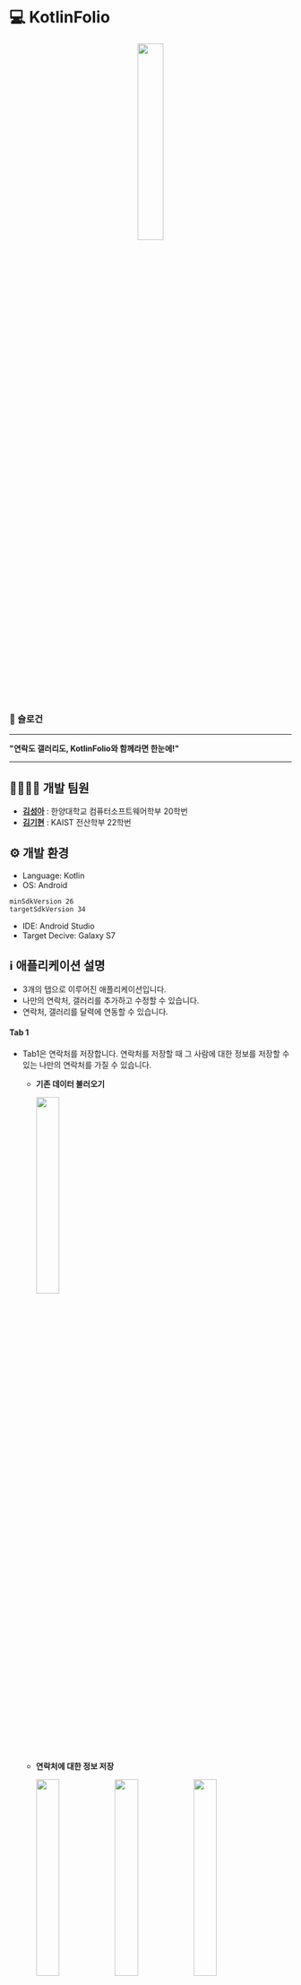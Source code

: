 # 💻 KotlinFolio 
<p align="center"><img src='./app/src/main/res/drawable/logo.png' width="30%"></p>

### 🚀 슬로건 

***
**"연락도 갤러리도, KotlinFolio와 함께라면 한눈에!"**
***


## 👩‍💻👨‍💻 개발 팀원 

- **[김성아](https://github.com/kimseongah)** : 한양대학교 컴퓨터소프트웨어학부 20학번
- **[김기현](https://github.com/surface03)** : KAIST 전산학부 22학번

## ⚙️ 개발 환경 
- Language: Kotlin
- OS: Android

```
minSdkVersion 26
targetSdkVersion 34
```

- IDE: Android Studio
- Target Decive: Galaxy S7


## ℹ️ 애플리케이션 설명 
- 3개의 탭으로 이루어진 애플리케이션입니다.
- 나만의 연락처, 갤러리를 추가하고 수정할 수 있습니다.
- 연락처, 갤러리를 달력에 연동할 수 있습니다.


#### Tab 1
- Tab1은 연락처를 저장합니다. 연락처를 저장할 때 그 사람에 대한 정보를 저장할 수 있는 나만의 연락처를 가질 수 있습니다.
    - **기존 데이터 불러오기**
        
        <img src='./images/contact/contact_main.png' width="30%">

    - **연락처에 대한 정보 저장**

        <img src='./images/contact/data1.png' width="30%">
        <img src='./images/contact/data2.png' width="30%">
        <img src='./images/contact/data3.png' width="30%">
    
    - **연락처 추가**
    
        <img src='./images/contact/contact_add.png' width="30%">
        <img src='./images/contact/contact_add_result.png' width="30%">

    - **연락처 데이터 수정**
    
        <img src='./images/contact/edit1.png' width="30%">
        <img src='./images/contact/edit2.png' width="30%">
        <img src='./images/contact/edit3.png' width="30%">

    - **연락처 사진 수정**

        <img src='./images/contact/edit4.png' width="30%">
        <img src='./images/contact/edit6.png' width="30%">
        <img src='./images/contact/edit5.png' width="30%">
    
    - **연락처 삭제**
    
        <img src='./images/contact/delete1.png' width="30%">
        <img src='./images/contact/delete2.png' width="30%">
        <img src='./images/contact/delete3.png' width="30%">

    - **앱 종료 후에도 데이터 유지**
      - 앱을 종료한 후에도 연락처 데이터가 유지됩니다.

        
#### Tab 2
- tab2의 주제는 **나만의 갤러리** 입니다. 
  - **메인 화면**

    <img src='./images/gallery/gallery_main.jpg' width="30%">

- 사진과 사진의 정보를 저장할 수 있습니다. 
- 저장 가능한 사진의 정보는 사진 제목, 사진 설명, 사진을 추가한 날짜입니다. 
- 사진을 짧게 누르면 사진을 확대할 수 있고, 길게 누르면 사진의 정보를 수정 및 삭제할 수 있습니다.
  - **저장된 정보**

    <img src='./images/gallery/show_info_gallery.jpg' width="30%">
  
  - **사진 확대**

    <img src='./images/gallery/expand_image_gallery.jpg' width="30%">
    
  - **정보 수정**

    <img src='./images/gallery/edit_info_gallery.jpg' width="30%">
    <img src='./images/gallery/edit_date_gallery.jpg' width="30%">
  
  - **사진 삭제**

    <img src='./images/gallery/delete_gallery.jpg' width="30%">


- 사용자로부터 디바이스 파일 접근 권한을 요청합니다. 사용자가 수락하면, 사용자의 핸드폰에 저장된 사진을 선택할 수 있는 창이 뜨게 되고, 선택한 사진을 갤러리에 추가할 수 있습니다.
  - **접근 권한 요청**

    <img src='./images/gallery/access_permission_gallery.jpg' width="30%">

  - **사진 추가**

    <img src='./images/gallery/added_image_gallery.jpg' width="30%">

  - **앱 종료 후에도 데이터 유지**
    - 앱을 종료한 후에도 이미지 데이터가 유지됩니다.

#### Tab 3
- Tab3는 Tab1과 Tab2에서 저장한 메모와 사진을 날짜 별로 볼 수 있는 캘린더입니다. 날짜를 클릭하면 사용자가 저장한 정보들을 한 눈에 볼 수 있습니다.

    - **연락처에 대한 정보 저장**
        
        날짜를 클릭하면 해당 날짜에 저장한 정보 또는 수정한 정보가 나옵니다.

        <img src='./images/calendar/view.png' width="30%">
        <img src='./images/calendar/1:1.png' width="30%">
        <img src='./images/calendar/1:3.png' width="30%">
       

## 🛠️ 사용된 기술 

#### Tab 1
- **기존 데이터 불러오기**
    
    - assets 폴더에 data.json을 저장하여 초기 데이터 구축합니다.
    - Gson 모듈로 json 파일을 `Person` 클래스 리스트로 저장합니다.

- **연락처에 대한 정보 저장**
    
    - 이름, 전화번호, 메모, 저장한 날짜를 `Person` 클래스의 attribute로 저장하고 dialog를 통해 보여줍니다.
    - 해당 dialog에서 연락처를 삭제, 수정할 수 있습니다.

- **연락처 데이터 수정**
    
    - 메모를 수정할 수 있습니다.
    - 메모를 수정하면 수정한 날짜가 오늘 날짜로 바뀝니다.
    - dialog에서 `editTextData.text.toString()`를 이용해서 원래 저장돼있던 메모가 뜨고 해당 텍스트를 변경할 수 있습니다.

- **연락처 사진 수정**

    - 연락처 수정 dialog에서 프로필 사진 수정 버튼을 누르면 갤러리에서 사진을 가져올 수 있습니다.
    - 갤러리를 연동하는 것은 해당 dialog가 아닌 `ContactFragment`에서 수행하여 `Listener`를 이용했습니다.
    - dialog를 띄운 adapter에서 선택한 연락처의 position을 받아와서 `SharedPrefereces`를 이용해 공유할 수 있습니다.

- **연락처 삭제**

    - 연락처 삭제도 dialog를 띄워서 진행합니다.
    - 삭제하는 것이 맞는지 한 번 더 확인한 후 삭제할 수 있습니다.

- **앱 종료 후에도 데이터 유지**

    - 안드로이드에서 제공하는 `SharedPreferences`를 사용하여 앱이 종료된 후에도 연락처 데이터가 유지되도록 구현했습니다.
    - 이름, 전화번호, 날짜 등 연락처와 관련된 정보를 `Int`와 `String`으로 변환하여 `SharedPreferences`에 저장했습니다.
    - 앱을 최초로 실행하는 경우, data.json으로부터 연락처 정보를 가져옵니다. 그렇지 않은 경우, `SharedPreferences`에 저장된 연락처 정보를 가져옵니다.
    
#### Tab 2
- **기존 데이터 불러오기**
  - drawable 폴더에 예시 이미지 4개를 저장했습니다.
  - drawable 폴더로부터 예시 이미지 정보를 불러와 `GalleryImage` 클래스로 정보를 저장합니다.
- **이미지 데이터 정보 저장**
  - `GalleryImage` 클래스는 이미지의 이름, 설명, 이미지 데이터, 저장한 날짜에 대한 정보를 담고 있습니다.
  - `GalleryImage` 클래스를 `MutableList`로 관리하는 `RecyclerGalleryImageAdapter` 클래스를 이용해 이미지들을 `RecyclerView`로 띄웁니다.
  - `GalleryImage` 정보가 수정되면 `MutableList` 또한 수정되고, `RecyclerGalleryImageAdapter` 클래스가 수정 정보를 받아 `RecyclerView`를 수정합니다.
  - `GridLayoutManager`를 이용해 이미지를 열이 2개인 Grid로 보여줍니다.
- **이미지 확대**
  - 이미지를 짧게 누르면 activity를 호출합니다.
  - Intent를 통해 누른 이미지에 대한 정보를 전송하여 이미지를 크게 띄웁니다.
- **이미지 데이터 수정**
  - 이미지 제목, 설명, 날짜를 수정할 수 있습니다.
  - 이미지를 꾹 누르면 dialog를 띄우고, 이를 통해 유저가 입력한 데이터를 받아 `GalleryImage` 클래스의 정보들을 수정합니다.
  - 날짜 정보는 `DatePickerDialog`를 통해 수정합니다.
- **이미지 삭제**
  - 이미지 삭제 또한 dialog를 띄워서 진행합니다.
  - 삭제하는 것이 맞는지 한 번 더 확인한 후 삭제할 수 있습니다.
- **이미지 추가**
  - `android.permission.READ_EXTERNAL_STORAGE`권한이 없는 경우, 유저에게 해당 권한을 요청하고 권한을 받아옵니다.
  - 사용자의 핸드폰에 저장된 사진을 선택할 수 있는 activity를 부르고, 사용자가 선택한 이미지에 대한 정보를 uri로 받아와 `GalleryImage` 클래스에 저장합니다.
- **앱 종료 후에도 데이터 유지**
  - 안드로이드에서 제공하는 `SharedPreferences`를 사용하여 앱이 종료된 후에도 이미지 데이터가 유지되도록 구현했습니다.
  - 이름, 설명, 날짜 등 이미지와 관련된 정보를 `Int`와 `String`으로 변환하여 `SharedPreferences`에 저장했습니다.
  - 앱을 최초로 실행하는 경우, drawable 폴더의 예시 이미지 4개를 가져옵니다. 그렇지 않은 경우, `SharedPreferences`에 저장된 이미지 정보를 가져옵니다.
#### Tab 3
- **Tab1, 2와 데이터 연동하기**

        class SharedViewModel : ViewModel() {
            val persons = MutableLiveData<List<Person>>()
            val images = MutableLiveData<List<GalleryImage>>()
        }
    - View Model을 이용해서 데이터 공유 및 변경 시에 업데이트가 가능합니다.
- **이미지와 메모 같이 보여주기**

    - Adapter에 ViewHolder를 넣어주고 이미지와 텍스트를 쌍으로 전달하여 바인딩합니다.
    - 둘 중 하나는 `null` 로 처리해서 하나씩 바인딩할 수 있습니다.

## 📲 다운로드 

- [APK 다운로드](https://drive.google.com/file/d/1Up816-krCkXXLpfbn8v9KhoE0R_MYDqb/view?usp=share_link)
